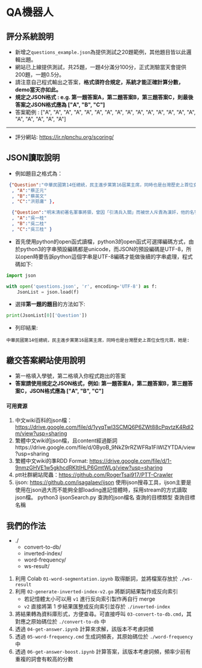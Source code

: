 # QA機器人

## 評分系統說明
- 新增之`questions_example.json`為提供測試之20題範例，其他題目皆以此邏輯出題。
- 網站已上線提供測試，共25題，一題4分滿分100分，正式測驗當天會提供200題，一題0.5分。
- 請注意自己程式輸出之答案，**格式須符合規定，系統才能正確計算分數，demo當天亦如此。**
- **規定之JSON格式 : e.g. 第一題答案A，第二題答案B，第三題答案C，則最後答案之JSON格式應為 ["A", "B", "C"]**
- 答案範例 : ["A", "A", "A", "A", "A", "A", "A", "A", "A", "A", "A", "A", "A", "A", "A", "A", "A", "A", "A", "A"]

---

- 評分網站: <https://ir.nlpnchu.org/scoring/>

## JSON讀取說明
- 例如題目之格式為：
```json
 {"Question":"中華民國第14任總統，民主進步黨第16屆黨主席，同時也是台灣歷史上首位女性元首，她是:" 
  , "A":"蔡正元"
  , "B":"蔡英文"
  , "C":"洪慈庸" },

  {"Question":"明末清初著名軍事將領，曾因「引清兵入關」而被世人斥責為漢奸，他的名字叫做:" 
  , "A":"吳一桂"
  , "B":"吳二桂"
  , "C":"吳三桂" }
```
- 首先使用python的open函式讀檔，python3的open函式可選擇編碼方式，由於python3的字串預設編碼都是unicode，而JSON的預設編碼是UTF-8，所以open時要告訴python這個字串是UTF-8編碼才能做後續的字串處理，程式碼如下:
```python
import json

with open('questions.json', 'r', encoding='UTF-8') as f:
	JsonList = json.load(f)
```

- 選擇**第一題的題目**的方法如下:
```python
print(JsonList[0]['Question'])
```
- 列印結果:
```
中華民國第14任總統，民主進步黨第16屆黨主席，同時也是台灣歷史上首位女性元首，她是:
```

## 繳交答案網站使用說明
- 第一格填入學號，第二格填入你程式跑出的答案
- **答案請使用規定之JSON格式，例如: 第一題答案A，第二題答案B，第三題答案C，JSON格式應為 ["A", "B", "C"]**

#### 可用資源
1. 中文wiki百科的json檔：https://drive.google.com/file/d/1yyqTwl3SCMQ6P6ZWt88cPqvtzK4RdI2m/view?usp=sharing
2. 繁體中文wiki的json檔，且content經過斷詞https://drive.google.com/file/d/0ByoB_9NkZ9rRZWFRa1FiWlZYTDA/view?usp=sharing  
3. 繁體中文wiki的準RDD Format: https://drive.google.com/file/d/1-9nmzGHVE1w5gkhcdRKItIHLP6GmtWLg/view?usp=sharing 
4. ptt社群網站爬蟲：https://github.com/RogerTsai917/PTT-Crawler
5. ijson: https://github.com/isagalaev/ijson
   使用ijson搜尋工具，ijson主要是使用在json過大而不能夠全部loading進記憶體時，採用stream的方式讀取json檔。
	python3 ijsonSearch.py 查詢的json檔名 查詢的目標類型 查詢目標名稱

## 我們的作法

+ ./
   + convert-to-db/
   + inverted-index/
   + word-frequency/
   + ws-result/

1. 利用 Colab `01-word-segmentation.ipynb` 取得斷詞，並將檔案存放於 `./ws-result`
2. 利用 `02-generate-inverted-index-v2.go` 將斷詞結果製作成反向索引
   + 若記憶體太小可以用 `v1` 進行反向索引製作再自行 merge
   + `v2` 直接將第 1 步結果匯整成反向索引並存於 `./inverted-index`
3. 將結果轉為資料庫形式，方便查尋。可直接呼叫 `03-convert-to-db.cmd`，其對應之原始碼位於 `./convert-to-db` 中
4. 透過 `04-get-answer.ipynb` 計算來求解，該版本不考慮詞頻
5. 透過 `05-word-frequency.cmd` 生成詞頻表，其原始碼位於 `./word-frequency` 中
6.  透過 `06-get-answer-boost.ipynb` 計算答案，該版本考慮詞頻，頻率少前有重複的詞會有較高的分數